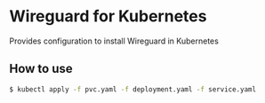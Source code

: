 # Wireguard for Kubernetes

Provides configuration to install Wireguard in Kubernetes

## How to use

```sh
$ kubectl apply -f pvc.yaml -f deployment.yaml -f service.yaml
```
